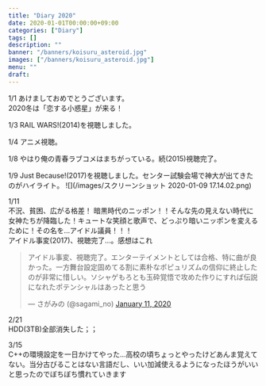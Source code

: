 ```yaml
---
title: "Diary 2020"
date: 2020-01-01T00:00:00+09:00
categories: ["Diary"]
tags: []
description: ""
banner: "/banners/koisuru_asteroid.jpg"
images: ["/banners/koisuru_asteroid.jpg"]
menu: ""
draft:
---
```


1&#047;1 あけましておめでとうございます。  
2020冬は「恋する小惑星」が来る！  

1&#047;3 RAIL WARS!(2014)を視聴しました。
<!--more-->
1&#047;4 アニメ視聴。  

1&#047;8 やはり俺の青春ラブコメはまちがっている。続(2015)視聴完了。  

1&#047;9 Just Because!(2017)を視聴しました。センター試験会場で神大が出てきたのがハイライト。
![](/images/スクリーンショット 2020-01-09 17.14.02.png)

1&#047;11  
不況、貧困、広がる格差！ 暗黒時代のニッポン！！そんな先の見えない時代に女神たちが降臨した！キュートな笑顔と歌声で、どっぷり暗いニッポンを変えるために！その名を…アイドル議員！！！  
アイドル事変(2017)、視聴完了…。感想はこれ
<blockquote class="twitter-tweet"><p lang="ja" dir="ltr">アイドル事変、視聴完了。エンターテイメントとしては合格、特に曲が良かった。一方舞台設定固めてる割に素朴なポピュリズムの信仰に終止したのが非常に惜しい。ソシャゲもろとも玉砕覚悟で攻めた作りにすれば伝説になれたポテンシャルはあったと思う</p>&mdash; さがみの (@sagami_no) <a href="https://twitter.com/sagami_no/status/1216011879799091202?ref_src=twsrc%5Etfw">January 11, 2020</a></blockquote> <script async src="https://platform.twitter.com/widgets.js" charset="utf-8"></script>

2&#047;21  
HDD(3TB)全部消失した；；  

3&#047;15  
C++の環境設定を一日かけてやった…高校の頃ちょっとやったけどあんま覚えてない。当分古びることはない言語だし、いい加減使えるようになったほうがいいと思ったのでぼちぼち慣れていきます  